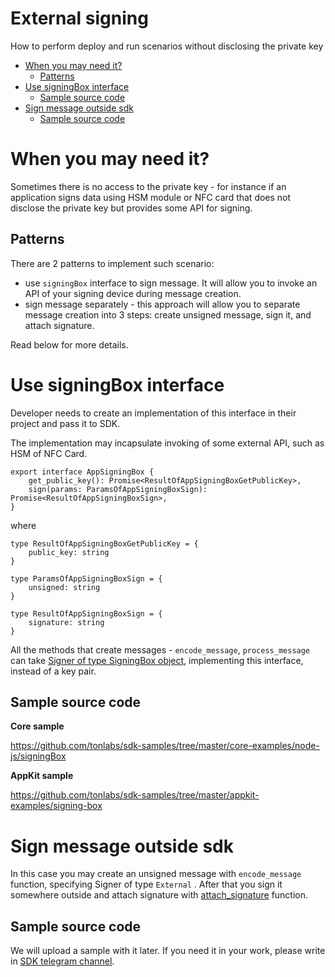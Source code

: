 # External signing

How to perform deploy and run scenarios without disclosing the private key

- [When you may need it?](#when-you-may-need-it)
  - [Patterns](#patterns)
- [Use signingBox interface](#use-signingbox-interface)
  - [Sample source code](#sample-source-code)
- [Sign message outside sdk](#sign-message-outside-sdk)
  - [Sample source code](#sample-source-code-1)

# When you may need it?

Sometimes there is no access to the private key - for instance if an application  signs data using  HSM module or NFC card that does not disclose the private key but provides some API for signing.

## Patterns

There are 2 patterns to implement such scenario:

- use `signingBox` interface to sign message. It will allow you to invoke an API of your signing device during message creation. 
- sign message separately - this approach will allow you to separate message creation into 3 steps: create unsigned message, sign it, and attach signature. 

Read below for more details.

# Use signingBox interface

Developer needs to create an implementation of this interface in their project and pass it to SDK. 

The implementation may incapsulate invoking of some external API, such as HSM of NFC Card.

    export interface AppSigningBox {
        get_public_key(): Promise<ResultOfAppSigningBoxGetPublicKey>,
        sign(params: ParamsOfAppSigningBoxSign): Promise<ResultOfAppSigningBoxSign>,
    }

where

    type ResultOfAppSigningBoxGetPublicKey = {
        public_key: string
    }

    type ParamsOfAppSigningBoxSign = {
        unsigned: string
    }

    type ResultOfAppSigningBoxSign = {
        signature: string
    }

All the methods that create messages -  `encode_message`, `process_message` can take [Signer of type SigningBox object](../../docs/mod_abi.md#signer), implementing this interface, instead of a key pair.

## Sample source code

**Core sample**

https://github.com/tonlabs/sdk-samples/tree/master/core-examples/node-js/signingBox

**AppKit sample**

https://github.com/tonlabs/sdk-samples/tree/master/appkit-examples/signing-box

# Sign message outside sdk

In this case you may create an unsigned message with `encode_message` function, specifying Signer of type `External` . After that you sign it somewhere outside and attach signature with [attach_signature](../../docs/mod_abi.md#attach_signature) function.

## Sample source code

We will upload a sample with it later. If you need it in your work, please write in [SDK telegram channel](https://t.me/ton_sdk). 